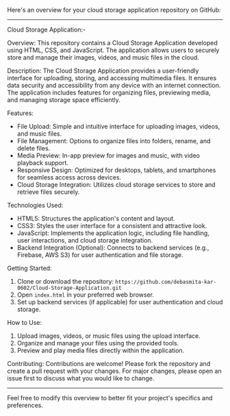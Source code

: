 Here's an overview for your cloud storage application repository on GitHub:

---

 Cloud Storage Application:-

Overview:
This repository contains a Cloud Storage Application developed using HTML, CSS, and JavaScript. The application allows users to securely store and manage their images, videos, and music files in the cloud.

Description:
The Cloud Storage Application provides a user-friendly interface for uploading, storing, and accessing multimedia files. It ensures data security and accessibility from any device with an internet connection. The application includes features for organizing files, previewing media, and managing storage space efficiently.

Features:
- File Upload: Simple and intuitive interface for uploading images, videos, and music files.
- File Management: Options to organize files into folders, rename, and delete files.
- Media Preview: In-app preview for images and music, with video playback support.
- Responsive Design: Optimized for desktops, tablets, and smartphones for seamless access across devices.
- Cloud Storage Integration: Utilizes cloud storage services to store and retrieve files securely.

Technologies Used:
- HTML5: Structures the application's content and layout.
- CSS3: Styles the user interface for a consistent and attractive look.
- JavaScript: Implements the application logic, including file handling, user interactions, and cloud storage integration.
- Backend Integration (Optional): Connects to backend services (e.g., Firebase, AWS S3) for user authentication and file storage.

Getting Started:
1. Clone or download the repository: `https://github.com/debasmita-kar-0602/Cloud-Storage-Application.git`
2. Open `index.html` in your preferred web browser.
3. Set up backend services (if applicable) for user authentication and cloud storage.

How to Use:
1. Upload images, videos, or music files using the upload interface.
2. Organize and manage your files using the provided tools.
3. Preview and play media files directly within the application.

Contributing:
Contributions are welcome! Please fork the repository and create a pull request with your changes. For major changes, please open an issue first to discuss what you would like to change.

---

Feel free to modify this overview to better fit your project's specifics and preferences.
